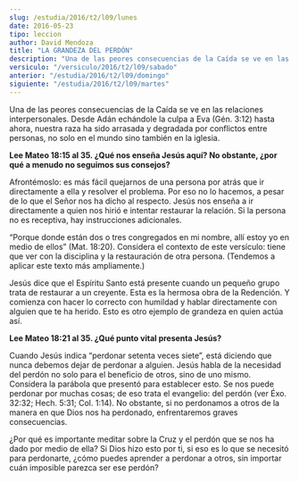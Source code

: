 ```yaml
---
slug: /estudia/2016/t2/l09/lunes
date: 2016-05-23
tipo: leccion
author: David Mendoza
title: "LA GRANDEZA DEL PERDÓN"
description: "Una de las peores consecuencias de la Caída se ve en las relaciones  interpersonales. Desde Adán echándole la culpa a Eva (Gén. 3:12) hasta  ahora, nuestra raza ha sido arrasada y degradada por conflictos entre personas,  no solo en el mundo sino también en la iglesia."
versiculo: "/versiculo/2016/t2/l09/sabado"
anterior: "/estudia/2016/t2/l09/domingo"
siguiente: "/estudia/2016/t2/l09/martes"
---
```


Una de las peores consecuencias de la Caída se ve en las relaciones interpersonales. Desde Adán echándole la culpa a Eva (Gén. 3:12) hasta ahora, nuestra raza ha sido arrasada y degradada por conflictos entre personas, no solo en el mundo sino también en la iglesia.

**Lee Mateo 18:15 al 35. ¿Qué nos enseña Jesús aquí? No obstante, ¿por qué a menudo no seguimos sus consejos?**

Afrontémoslo: es más fácil quejarnos de una persona por atrás que ir directamente a ella y resolver el problema. Por eso no lo hacemos, a pesar de lo que el Señor nos ha dicho al respecto. Jesús nos enseña a ir directamente a quien nos hirió e intentar restaurar la relación. Si la persona no es receptiva, hay instrucciones adicionales.

“Porque donde están dos o tres congregados en mi nombre, allí estoy yo en medio de ellos” (Mat. 18:20). Considera el contexto de este versículo: tiene que ver con la disciplina y la restauración de otra persona. (Tendemos a aplicar este texto más ampliamente.)

Jesús dice que el Espíritu Santo está presente cuando un pequeño grupo trata de restaurar a un creyente. Esta es la hermosa obra de la Redención. Y comienza con hacer lo correcto con humildad y hablar directamente con alguien que te ha herido. Esto es otro ejemplo de grandeza en quien actúa así.

**Lee Mateo 18:21 al 35. ¿Qué punto vital presenta Jesús?**

Cuando Jesús indica “perdonar setenta veces siete”, está diciendo que nunca debemos dejar de perdonar a alguien. Jesús habla de la necesidad del perdón no solo para el beneficio de otros, sino de uno mismo. Considera la parábola que presentó para establecer esto. Se nos puede perdonar por muchas cosas; de eso trata el evangelio: del perdón (ver Éxo. 32:32; Hech. 5:31; Col. 1:14). No obstante, si no perdonamos a otros de la manera en que Dios nos ha perdonado, enfrentaremos graves consecuencias.

¿Por qué es importante meditar sobre la Cruz y el perdón que se nos ha dado por medio de ella? Si Dios hizo esto por ti, si eso es lo que se necesitó para perdonarte, ¿cómo puedes aprender a perdonar a otros, sin importar cuán imposible parezca ser ese perdón?
